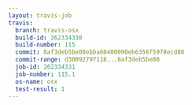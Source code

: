 ```yaml
---
layout: travis-job
travis:
  branch: travis-osx
  build-id: 262334330
  build-number: 115
  commit: 8af3deb5be08ebba60400090eb6356f5978ecd88
  commit-range: d30092797116...8af3deb5be08
  job-id: 262334331
  job-number: 115.1
  os-name: osx
  test-result: 1
---
```

